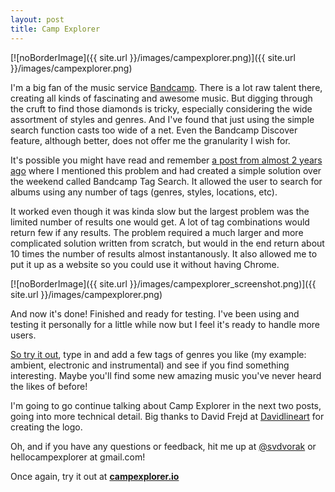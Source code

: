 ```yaml
---
layout: post
title: Camp Explorer
---
```


[![noBorderImage]({{ site.url }}/images/campexplorer.png)]({{ site.url }}/images/campexplorer.png)

I'm a big fan of the music service [Bandcamp](http://bandcamp.com). There is a lot raw talent there, creating all kinds of fascinating and awesome music. But digging through the cruft to find those diamonds is tricky, especially considering the wide assortment of styles and genres. And I've found that just using the simple search function casts too wide of a net. Even the Bandcamp Discover feature, although better, does not offer me the granularity I wish for.

It's possible you might have read and remember [a post from almost 2 years ago](http://svdvorak.github.io/2015/10/01/Tagging_along.html) where I mentioned this problem and had created a simple solution over the weekend called Bandcamp Tag Search. It allowed the user to search for albums using any number of tags (genres, styles, locations, etc).


It worked even though it was kinda slow but the largest problem was the limited number of results one would get. A lot of tag combinations would return few if any results. The problem required a much larger and more complicated solution written from scratch, but would in the end return about 10 times the number of results almost instantanously. It also allowed me to put it up as a website so you could use it without having Chrome.

[![noBorderImage]({{ site.url }}/images/campexplorer_screenshot.png)]({{ site.url }}/images/campexplorer.png)

And now it's done! Finished and ready for testing. I've been using and testing it personally for a little while now but I feel it's ready to handle more users.

[So try it out](http://campexplorer.io), type in and add a few tags of genres you like (my example: ambient, electronic and instrumental) and see if you find something interesting. Maybe you'll find some new amazing music you've never heard the likes of before!

I'm going to go continue talking about Camp Explorer in the next two posts, going into more technical detail. Big thanks to David Frejd at [Davidlineart](http://davidlineart.com/) for creating the logo.

Oh, and if you have any questions or feedback, hit me up at [@svdvorak](https://twitter.com/svdvorak) or hellocampexplorer at gmail.com!


Once again, try it out at **[campexplorer.io](http://campexplorer.io)**
